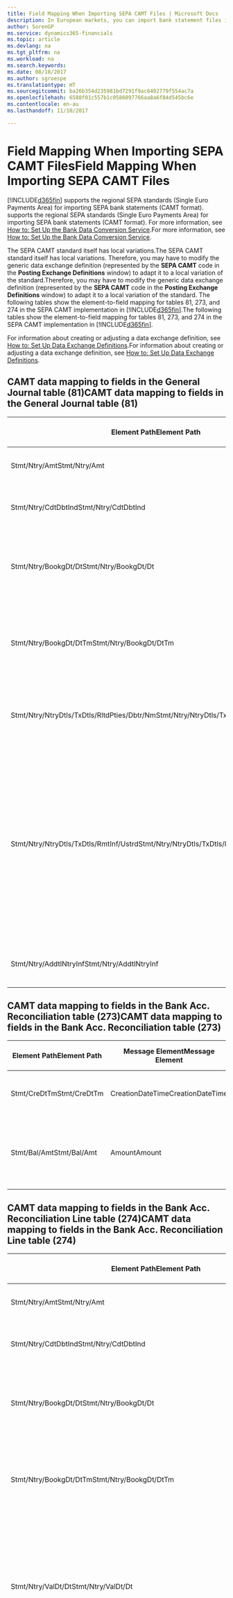 ```yaml
---
title: Field Mapping When Importing SEPA CAMT Files | Microsoft Docs
description: In European markets, you can import bank statement files in the regional SEPA standards (Single Euro Payments Area).
author: SorenGP
ms.service: dynamics365-financials
ms.topic: article
ms.devlang: na
ms.tgt_pltfrm: na
ms.workload: na
ms.search.keywords: 
ms.date: 08/18/2017
ms.author: sgroespe
ms.translationtype: HT
ms.sourcegitcommit: ba26b354d235981bd7291f9ac6402779f554ac7a
ms.openlocfilehash: 6588f01c557b1c0586097766aa8a6f84d545bc6e
ms.contentlocale: en-au
ms.lasthandoff: 11/10/2017

---
```

# <a name="field-mapping-when-importing-sepa-camt-files"></a><span data-ttu-id="fa4c0-103">Field Mapping When Importing SEPA CAMT Files</span><span class="sxs-lookup"><span data-stu-id="fa4c0-103">Field Mapping When Importing SEPA CAMT Files</span></span>
[!INCLUDE[d365fin](includes/d365fin_md.md)]<span data-ttu-id="fa4c0-104"> supports the regional SEPA standards (Single Euro Payments Area) for importing SEPA bank statements (CAMT format).</span><span class="sxs-lookup"><span data-stu-id="fa4c0-104"> supports the regional SEPA standards (Single Euro Payments Area) for importing SEPA bank statements (CAMT format).</span></span> <span data-ttu-id="fa4c0-105">For more information, see [How to: Set Up the Bank Data Conversion Service](bank-how-setup-bank-data-conversion-service.md).</span><span class="sxs-lookup"><span data-stu-id="fa4c0-105">For more information, see [How to: Set Up the Bank Data Conversion Service](bank-how-setup-bank-data-conversion-service.md).</span></span>  

 <span data-ttu-id="fa4c0-106">The SEPA CAMT standard itself has local variations.</span><span class="sxs-lookup"><span data-stu-id="fa4c0-106">The SEPA CAMT standard itself has local variations.</span></span> <span data-ttu-id="fa4c0-107">Therefore, you may have to modify the generic data exchange definition (represented by the **SEPA CAMT** code in the **Posting Exchange Definitions** window) to adapt it to a local variation of the standard.</span><span class="sxs-lookup"><span data-stu-id="fa4c0-107">Therefore, you may have to modify the generic data exchange definition (represented by the **SEPA CAMT** code in the **Posting Exchange Definitions** window) to adapt it to a local variation of the standard.</span></span> <span data-ttu-id="fa4c0-108">The following tables show the element-to-field mapping for tables 81, 273, and 274 in the SEPA CAMT implementation in [!INCLUDE[d365fin](includes/d365fin_md.md)].</span><span class="sxs-lookup"><span data-stu-id="fa4c0-108">The following tables show the element-to-field mapping for tables 81, 273, and 274 in the SEPA CAMT implementation in [!INCLUDE[d365fin](includes/d365fin_md.md)].</span></span>  

 <span data-ttu-id="fa4c0-109">For information about creating or adjusting a data exchange definition, see [How to: Set Up Data Exchange Definitions](across-how-to-set-up-data-exchange-definitions.md).</span><span class="sxs-lookup"><span data-stu-id="fa4c0-109">For information about creating or adjusting a data exchange definition, see [How to: Set Up Data Exchange Definitions](across-how-to-set-up-data-exchange-definitions.md).</span></span>  

## <a name="camt-data-mapping-to-fields-in-the-general-journal-table-81"></a><span data-ttu-id="fa4c0-110">CAMT data mapping to fields in the General Journal table (81)</span><span class="sxs-lookup"><span data-stu-id="fa4c0-110">CAMT data mapping to fields in the General Journal table (81)</span></span>  

|<span data-ttu-id="fa4c0-111">Element Path</span><span class="sxs-lookup"><span data-stu-id="fa4c0-111">Element Path</span></span>|<span data-ttu-id="fa4c0-112">Message Element</span><span class="sxs-lookup"><span data-stu-id="fa4c0-112">Message Element</span></span>|<span data-ttu-id="fa4c0-113">Data Type</span><span class="sxs-lookup"><span data-stu-id="fa4c0-113">Data Type</span></span>|<span data-ttu-id="fa4c0-114">Description</span><span class="sxs-lookup"><span data-stu-id="fa4c0-114">Description</span></span>|<span data-ttu-id="fa4c0-115">Negative-Sign Identifier</span><span class="sxs-lookup"><span data-stu-id="fa4c0-115">Negative-Sign Identifier</span></span>|<span data-ttu-id="fa4c0-116">Field No.</span><span class="sxs-lookup"><span data-stu-id="fa4c0-116">Field No.</span></span>|<span data-ttu-id="fa4c0-117">Field Name</span><span class="sxs-lookup"><span data-stu-id="fa4c0-117">Field Name</span></span>|  
|------------------|---------------------|---------------|-----------------|-------------------------------|---------------|----------------|  
|<span data-ttu-id="fa4c0-118">Stmt/Ntry/Amt</span><span class="sxs-lookup"><span data-stu-id="fa4c0-118">Stmt/Ntry/Amt</span></span>|<span data-ttu-id="fa4c0-119">Amount</span><span class="sxs-lookup"><span data-stu-id="fa4c0-119">Amount</span></span>|<span data-ttu-id="fa4c0-120">Decimal</span><span class="sxs-lookup"><span data-stu-id="fa4c0-120">Decimal</span></span>|<span data-ttu-id="fa4c0-121">The amount of money in the cash entry</span><span class="sxs-lookup"><span data-stu-id="fa4c0-121">The amount of money in the cash entry</span></span>||<span data-ttu-id="fa4c0-122">13</span><span class="sxs-lookup"><span data-stu-id="fa4c0-122">13</span></span>|<span data-ttu-id="fa4c0-123">Amount</span><span class="sxs-lookup"><span data-stu-id="fa4c0-123">Amount</span></span>|  
|<span data-ttu-id="fa4c0-124">Stmt/Ntry/CdtDbtInd</span><span class="sxs-lookup"><span data-stu-id="fa4c0-124">Stmt/Ntry/CdtDbtInd</span></span>|<span data-ttu-id="fa4c0-125">CreditDebitIndicator</span><span class="sxs-lookup"><span data-stu-id="fa4c0-125">CreditDebitIndicator</span></span>|<span data-ttu-id="fa4c0-126">Text</span><span class="sxs-lookup"><span data-stu-id="fa4c0-126">Text</span></span>|<span data-ttu-id="fa4c0-127">Indicates whether the entry is a credit or a debit entry</span><span class="sxs-lookup"><span data-stu-id="fa4c0-127">Indicates whether the entry is a credit or a debit entry</span></span>|<span data-ttu-id="fa4c0-128">DBIT</span><span class="sxs-lookup"><span data-stu-id="fa4c0-128">DBIT</span></span>|<span data-ttu-id="fa4c0-129">13</span><span class="sxs-lookup"><span data-stu-id="fa4c0-129">13</span></span>|<span data-ttu-id="fa4c0-130">Amount</span><span class="sxs-lookup"><span data-stu-id="fa4c0-130">Amount</span></span>|  
|<span data-ttu-id="fa4c0-131">Stmt/Ntry/BookgDt/Dt</span><span class="sxs-lookup"><span data-stu-id="fa4c0-131">Stmt/Ntry/BookgDt/Dt</span></span>|<span data-ttu-id="fa4c0-132">Date</span><span class="sxs-lookup"><span data-stu-id="fa4c0-132">Date</span></span>|<span data-ttu-id="fa4c0-133">Date</span><span class="sxs-lookup"><span data-stu-id="fa4c0-133">Date</span></span>|<span data-ttu-id="fa4c0-134">The date when an entry is posted to an account on the account servicer's books</span><span class="sxs-lookup"><span data-stu-id="fa4c0-134">The date when an entry is posted to an account on the account servicer's books</span></span>||<span data-ttu-id="fa4c0-135">5</span><span class="sxs-lookup"><span data-stu-id="fa4c0-135">5</span></span>|<span data-ttu-id="fa4c0-136">Posting Date</span><span class="sxs-lookup"><span data-stu-id="fa4c0-136">Posting Date</span></span>|  
|<span data-ttu-id="fa4c0-137">Stmt/Ntry/BookgDt/DtTm</span><span class="sxs-lookup"><span data-stu-id="fa4c0-137">Stmt/Ntry/BookgDt/DtTm</span></span>|<span data-ttu-id="fa4c0-138">DateTime</span><span class="sxs-lookup"><span data-stu-id="fa4c0-138">DateTime</span></span>|<span data-ttu-id="fa4c0-139">DateTime</span><span class="sxs-lookup"><span data-stu-id="fa4c0-139">DateTime</span></span>|<span data-ttu-id="fa4c0-140">The date and time when an entry is posted to an account on the account servicer's books</span><span class="sxs-lookup"><span data-stu-id="fa4c0-140">The date and time when an entry is posted to an account on the account servicer's books</span></span>||<span data-ttu-id="fa4c0-141">5</span><span class="sxs-lookup"><span data-stu-id="fa4c0-141">5</span></span>|<span data-ttu-id="fa4c0-142">Posting Date</span><span class="sxs-lookup"><span data-stu-id="fa4c0-142">Posting Date</span></span>|  
|<span data-ttu-id="fa4c0-143">Stmt/Ntry/NtryDtls/TxDtls/RltdPties/Dbtr/Nm</span><span class="sxs-lookup"><span data-stu-id="fa4c0-143">Stmt/Ntry/NtryDtls/TxDtls/RltdPties/Dbtr/Nm</span></span>|<span data-ttu-id="fa4c0-144">Name</span><span class="sxs-lookup"><span data-stu-id="fa4c0-144">Name</span></span>|<span data-ttu-id="fa4c0-145">Text</span><span class="sxs-lookup"><span data-stu-id="fa4c0-145">Text</span></span>|<span data-ttu-id="fa4c0-146">The name of the party that owes an amount of money to the (ultimate) creditor</span><span class="sxs-lookup"><span data-stu-id="fa4c0-146">The name of the party that owes an amount of money to the (ultimate) creditor</span></span>||<span data-ttu-id="fa4c0-147">1221</span><span class="sxs-lookup"><span data-stu-id="fa4c0-147">1221</span></span>|<span data-ttu-id="fa4c0-148">Payer Information</span><span class="sxs-lookup"><span data-stu-id="fa4c0-148">Payer Information</span></span>|  
|<span data-ttu-id="fa4c0-149">Stmt/Ntry/NtryDtls/TxDtls/RmtInf/Ustrd</span><span class="sxs-lookup"><span data-stu-id="fa4c0-149">Stmt/Ntry/NtryDtls/TxDtls/RmtInf/Ustrd</span></span>|<span data-ttu-id="fa4c0-150">Unstructured</span><span class="sxs-lookup"><span data-stu-id="fa4c0-150">Unstructured</span></span>|<span data-ttu-id="fa4c0-151">Text</span><span class="sxs-lookup"><span data-stu-id="fa4c0-151">Text</span></span>|<span data-ttu-id="fa4c0-152">Information supplied to enable the matching/reconciliation of an entry with the items that the payment is intended to settle, such as commercial invoices in an accounts-receivable system, in an unstructured form</span><span class="sxs-lookup"><span data-stu-id="fa4c0-152">Information supplied to enable the matching/reconciliation of an entry with the items that the payment is intended to settle, such as commercial invoices in an accounts-receivable system, in an unstructured form</span></span>||<span data-ttu-id="fa4c0-153">8</span><span class="sxs-lookup"><span data-stu-id="fa4c0-153">8</span></span>|<span data-ttu-id="fa4c0-154">Description</span><span class="sxs-lookup"><span data-stu-id="fa4c0-154">Description</span></span>|  
|<span data-ttu-id="fa4c0-155">Stmt/Ntry/AddtlNtryInf</span><span class="sxs-lookup"><span data-stu-id="fa4c0-155">Stmt/Ntry/AddtlNtryInf</span></span>|<span data-ttu-id="fa4c0-156">AdditionalEntryInformation</span><span class="sxs-lookup"><span data-stu-id="fa4c0-156">AdditionalEntryInformation</span></span>|<span data-ttu-id="fa4c0-157">Text</span><span class="sxs-lookup"><span data-stu-id="fa4c0-157">Text</span></span>|<span data-ttu-id="fa4c0-158">Additional information about the entry</span><span class="sxs-lookup"><span data-stu-id="fa4c0-158">Additional information about the entry</span></span>||<span data-ttu-id="fa4c0-159">1222</span><span class="sxs-lookup"><span data-stu-id="fa4c0-159">1222</span></span>|<span data-ttu-id="fa4c0-160">Transaction Information</span><span class="sxs-lookup"><span data-stu-id="fa4c0-160">Transaction Information</span></span>|  

## <a name="camt-data-mapping-to-fields-in-the-bank-acc-reconciliation-table-273"></a><span data-ttu-id="fa4c0-161">CAMT data mapping to fields in the Bank Acc. Reconciliation table (273)</span><span class="sxs-lookup"><span data-stu-id="fa4c0-161">CAMT data mapping to fields in the Bank Acc. Reconciliation table (273)</span></span>  

|<span data-ttu-id="fa4c0-162">Element Path</span><span class="sxs-lookup"><span data-stu-id="fa4c0-162">Element Path</span></span>|<span data-ttu-id="fa4c0-163">Message Element</span><span class="sxs-lookup"><span data-stu-id="fa4c0-163">Message Element</span></span>|<span data-ttu-id="fa4c0-164">Data Type</span><span class="sxs-lookup"><span data-stu-id="fa4c0-164">Data Type</span></span>|<span data-ttu-id="fa4c0-165">Description</span><span class="sxs-lookup"><span data-stu-id="fa4c0-165">Description</span></span>|<span data-ttu-id="fa4c0-166">Negative-Sign Identifier</span><span class="sxs-lookup"><span data-stu-id="fa4c0-166">Negative-Sign Identifier</span></span>|<span data-ttu-id="fa4c0-167">Field No.</span><span class="sxs-lookup"><span data-stu-id="fa4c0-167">Field No.</span></span>|<span data-ttu-id="fa4c0-168">Field Name</span><span class="sxs-lookup"><span data-stu-id="fa4c0-168">Field Name</span></span>|  
|------------------|---------------------|---------------|-----------------|-------------------------------|---------------|----------------|  
|<span data-ttu-id="fa4c0-169">Stmt/CreDtTm</span><span class="sxs-lookup"><span data-stu-id="fa4c0-169">Stmt/CreDtTm</span></span>|<span data-ttu-id="fa4c0-170">CreationDateTime</span><span class="sxs-lookup"><span data-stu-id="fa4c0-170">CreationDateTime</span></span>|<span data-ttu-id="fa4c0-171">Date</span><span class="sxs-lookup"><span data-stu-id="fa4c0-171">Date</span></span>|<span data-ttu-id="fa4c0-172">The date and time when the message was created</span><span class="sxs-lookup"><span data-stu-id="fa4c0-172">The date and time when the message was created</span></span>||<span data-ttu-id="fa4c0-173">3</span><span class="sxs-lookup"><span data-stu-id="fa4c0-173">3</span></span>|<span data-ttu-id="fa4c0-174">Statement Date</span><span class="sxs-lookup"><span data-stu-id="fa4c0-174">Statement Date</span></span>|  
|<span data-ttu-id="fa4c0-175">Stmt/Bal/Amt</span><span class="sxs-lookup"><span data-stu-id="fa4c0-175">Stmt/Bal/Amt</span></span>|<span data-ttu-id="fa4c0-176">Amount</span><span class="sxs-lookup"><span data-stu-id="fa4c0-176">Amount</span></span>|<span data-ttu-id="fa4c0-177">Decimal</span><span class="sxs-lookup"><span data-stu-id="fa4c0-177">Decimal</span></span>|<span data-ttu-id="fa4c0-178">The amount resulting from the netted amounts for all debit and credit entries</span><span class="sxs-lookup"><span data-stu-id="fa4c0-178">The amount resulting from the netted amounts for all debit and credit entries</span></span>||<span data-ttu-id="fa4c0-179">4</span><span class="sxs-lookup"><span data-stu-id="fa4c0-179">4</span></span>|<span data-ttu-id="fa4c0-180">Statement Ending Balance</span><span class="sxs-lookup"><span data-stu-id="fa4c0-180">Statement Ending Balance</span></span>|  

## <a name="camt-data-mapping-to-fields-in-the-bank-acc-reconciliation-line-table-274"></a><span data-ttu-id="fa4c0-181">CAMT data mapping to fields in the Bank Acc. Reconciliation Line table (274)</span><span class="sxs-lookup"><span data-stu-id="fa4c0-181">CAMT data mapping to fields in the Bank Acc. Reconciliation Line table (274)</span></span>  

|<span data-ttu-id="fa4c0-182">Element Path</span><span class="sxs-lookup"><span data-stu-id="fa4c0-182">Element Path</span></span>|<span data-ttu-id="fa4c0-183">Message Element</span><span class="sxs-lookup"><span data-stu-id="fa4c0-183">Message Element</span></span>|<span data-ttu-id="fa4c0-184">Data Type</span><span class="sxs-lookup"><span data-stu-id="fa4c0-184">Data Type</span></span>|<span data-ttu-id="fa4c0-185">Description</span><span class="sxs-lookup"><span data-stu-id="fa4c0-185">Description</span></span>|<span data-ttu-id="fa4c0-186">Negative-Sign Identifier</span><span class="sxs-lookup"><span data-stu-id="fa4c0-186">Negative-Sign Identifier</span></span>|<span data-ttu-id="fa4c0-187">Field No.</span><span class="sxs-lookup"><span data-stu-id="fa4c0-187">Field No.</span></span>|<span data-ttu-id="fa4c0-188">Field Name</span><span class="sxs-lookup"><span data-stu-id="fa4c0-188">Field Name</span></span>|  
|------------------|---------------------|---------------|-----------------|-------------------------------|---------------|----------------|  
|<span data-ttu-id="fa4c0-189">Stmt/Ntry/Amt</span><span class="sxs-lookup"><span data-stu-id="fa4c0-189">Stmt/Ntry/Amt</span></span>|<span data-ttu-id="fa4c0-190">Amount</span><span class="sxs-lookup"><span data-stu-id="fa4c0-190">Amount</span></span>|<span data-ttu-id="fa4c0-191">Decimal</span><span class="sxs-lookup"><span data-stu-id="fa4c0-191">Decimal</span></span>|<span data-ttu-id="fa4c0-192">The amount of money in the cash entry</span><span class="sxs-lookup"><span data-stu-id="fa4c0-192">The amount of money in the cash entry</span></span>||<span data-ttu-id="fa4c0-193">7</span><span class="sxs-lookup"><span data-stu-id="fa4c0-193">7</span></span>|<span data-ttu-id="fa4c0-194">Statement Amount</span><span class="sxs-lookup"><span data-stu-id="fa4c0-194">Statement Amount</span></span>|  
|<span data-ttu-id="fa4c0-195">Stmt/Ntry/CdtDbtInd</span><span class="sxs-lookup"><span data-stu-id="fa4c0-195">Stmt/Ntry/CdtDbtInd</span></span>|<span data-ttu-id="fa4c0-196">CreditDebitIndicator</span><span class="sxs-lookup"><span data-stu-id="fa4c0-196">CreditDebitIndicator</span></span>|<span data-ttu-id="fa4c0-197">Text</span><span class="sxs-lookup"><span data-stu-id="fa4c0-197">Text</span></span>|<span data-ttu-id="fa4c0-198">Indicates whether the entry is a credit or a debit entry</span><span class="sxs-lookup"><span data-stu-id="fa4c0-198">Indicates whether the entry is a credit or a debit entry</span></span>|<span data-ttu-id="fa4c0-199">DBIT</span><span class="sxs-lookup"><span data-stu-id="fa4c0-199">DBIT</span></span>|<span data-ttu-id="fa4c0-200">7</span><span class="sxs-lookup"><span data-stu-id="fa4c0-200">7</span></span>|<span data-ttu-id="fa4c0-201">Statement Amount</span><span class="sxs-lookup"><span data-stu-id="fa4c0-201">Statement Amount</span></span>|  
|<span data-ttu-id="fa4c0-202">Stmt/Ntry/BookgDt/Dt</span><span class="sxs-lookup"><span data-stu-id="fa4c0-202">Stmt/Ntry/BookgDt/Dt</span></span>|<span data-ttu-id="fa4c0-203">Date</span><span class="sxs-lookup"><span data-stu-id="fa4c0-203">Date</span></span>|<span data-ttu-id="fa4c0-204">Date</span><span class="sxs-lookup"><span data-stu-id="fa4c0-204">Date</span></span>|<span data-ttu-id="fa4c0-205">The date when an entry is posted to an account on the account servicer's books</span><span class="sxs-lookup"><span data-stu-id="fa4c0-205">The date when an entry is posted to an account on the account servicer's books</span></span>||<span data-ttu-id="fa4c0-206">5</span><span class="sxs-lookup"><span data-stu-id="fa4c0-206">5</span></span>|<span data-ttu-id="fa4c0-207">Transaction Date</span><span class="sxs-lookup"><span data-stu-id="fa4c0-207">Transaction Date</span></span>|  
|<span data-ttu-id="fa4c0-208">Stmt/Ntry/BookgDt/DtTm</span><span class="sxs-lookup"><span data-stu-id="fa4c0-208">Stmt/Ntry/BookgDt/DtTm</span></span>|<span data-ttu-id="fa4c0-209">DateTime</span><span class="sxs-lookup"><span data-stu-id="fa4c0-209">DateTime</span></span>|<span data-ttu-id="fa4c0-210">DateTime</span><span class="sxs-lookup"><span data-stu-id="fa4c0-210">DateTime</span></span>|<span data-ttu-id="fa4c0-211">The date and time when an entry is posted to an account on the account servicer's books</span><span class="sxs-lookup"><span data-stu-id="fa4c0-211">The date and time when an entry is posted to an account on the account servicer's books</span></span>||<span data-ttu-id="fa4c0-212">5</span><span class="sxs-lookup"><span data-stu-id="fa4c0-212">5</span></span>|<span data-ttu-id="fa4c0-213">Transaction Date</span><span class="sxs-lookup"><span data-stu-id="fa4c0-213">Transaction Date</span></span>|  
|<span data-ttu-id="fa4c0-214">Stmt/Ntry/ValDt/Dt</span><span class="sxs-lookup"><span data-stu-id="fa4c0-214">Stmt/Ntry/ValDt/Dt</span></span>|<span data-ttu-id="fa4c0-215">Date</span><span class="sxs-lookup"><span data-stu-id="fa4c0-215">Date</span></span>|<span data-ttu-id="fa4c0-216">Date</span><span class="sxs-lookup"><span data-stu-id="fa4c0-216">Date</span></span>|<span data-ttu-id="fa4c0-217">The date when assets become available to the account owner in case of a credit entry, or cease to be available to the account owner in case of a debit entry</span><span class="sxs-lookup"><span data-stu-id="fa4c0-217">The date when assets become available to the account owner in case of a credit entry, or cease to be available to the account owner in case of a debit entry</span></span>||<span data-ttu-id="fa4c0-218">12</span><span class="sxs-lookup"><span data-stu-id="fa4c0-218">12</span></span>|<span data-ttu-id="fa4c0-219">Value Date</span><span class="sxs-lookup"><span data-stu-id="fa4c0-219">Value Date</span></span>|  
|<span data-ttu-id="fa4c0-220">Stmt/Ntry/ValDt/DtTm</span><span class="sxs-lookup"><span data-stu-id="fa4c0-220">Stmt/Ntry/ValDt/DtTm</span></span>|<span data-ttu-id="fa4c0-221">DateTime</span><span class="sxs-lookup"><span data-stu-id="fa4c0-221">DateTime</span></span>|<span data-ttu-id="fa4c0-222">DateTime</span><span class="sxs-lookup"><span data-stu-id="fa4c0-222">DateTime</span></span>|<span data-ttu-id="fa4c0-223">The date and time when assets become available to the account owner in case of a credit entry, or cease to be available to the account owner in case of a debit entry</span><span class="sxs-lookup"><span data-stu-id="fa4c0-223">The date and time when assets become available to the account owner in case of a credit entry, or cease to be available to the account owner in case of a debit entry</span></span>||<span data-ttu-id="fa4c0-224">12</span><span class="sxs-lookup"><span data-stu-id="fa4c0-224">12</span></span>|<span data-ttu-id="fa4c0-225">Value Date</span><span class="sxs-lookup"><span data-stu-id="fa4c0-225">Value Date</span></span>|  
|<span data-ttu-id="fa4c0-226">Stmt/Ntry/NtryDtls/TxDtls/RltdPties/Dbtr/Nm</span><span class="sxs-lookup"><span data-stu-id="fa4c0-226">Stmt/Ntry/NtryDtls/TxDtls/RltdPties/Dbtr/Nm</span></span>|<span data-ttu-id="fa4c0-227">Name</span><span class="sxs-lookup"><span data-stu-id="fa4c0-227">Name</span></span>|<span data-ttu-id="fa4c0-228">Text</span><span class="sxs-lookup"><span data-stu-id="fa4c0-228">Text</span></span>|<span data-ttu-id="fa4c0-229">The name of the party that owes an amount of money to the (ultimate) creditor</span><span class="sxs-lookup"><span data-stu-id="fa4c0-229">The name of the party that owes an amount of money to the (ultimate) creditor</span></span>||<span data-ttu-id="fa4c0-230">15</span><span class="sxs-lookup"><span data-stu-id="fa4c0-230">15</span></span>|<span data-ttu-id="fa4c0-231">Payer Information</span><span class="sxs-lookup"><span data-stu-id="fa4c0-231">Payer Information</span></span>|  
|<span data-ttu-id="fa4c0-232">Stmt/Ntry/NtryDtls/TxDtls/RmtInf/Ustrd</span><span class="sxs-lookup"><span data-stu-id="fa4c0-232">Stmt/Ntry/NtryDtls/TxDtls/RmtInf/Ustrd</span></span>|<span data-ttu-id="fa4c0-233">Unstructured</span><span class="sxs-lookup"><span data-stu-id="fa4c0-233">Unstructured</span></span>|<span data-ttu-id="fa4c0-234">Text</span><span class="sxs-lookup"><span data-stu-id="fa4c0-234">Text</span></span>|<span data-ttu-id="fa4c0-235">Information supplied to enable the matching/reconciliation of an entry with the items that the payment is intended to settle, such as commercial invoices in an accounts-receivable system, in an unstructured form</span><span class="sxs-lookup"><span data-stu-id="fa4c0-235">Information supplied to enable the matching/reconciliation of an entry with the items that the payment is intended to settle, such as commercial invoices in an accounts-receivable system, in an unstructured form</span></span>||<span data-ttu-id="fa4c0-236">6</span><span class="sxs-lookup"><span data-stu-id="fa4c0-236">6</span></span>|<span data-ttu-id="fa4c0-237">Description</span><span class="sxs-lookup"><span data-stu-id="fa4c0-237">Description</span></span>|  
|<span data-ttu-id="fa4c0-238">Stmt/Ntry/AddtlNtryInf</span><span class="sxs-lookup"><span data-stu-id="fa4c0-238">Stmt/Ntry/AddtlNtryInf</span></span>|<span data-ttu-id="fa4c0-239">AdditionalEntryInformation</span><span class="sxs-lookup"><span data-stu-id="fa4c0-239">AdditionalEntryInformation</span></span>|<span data-ttu-id="fa4c0-240">Text</span><span class="sxs-lookup"><span data-stu-id="fa4c0-240">Text</span></span>|<span data-ttu-id="fa4c0-241">Additional information about the entry</span><span class="sxs-lookup"><span data-stu-id="fa4c0-241">Additional information about the entry</span></span>||<span data-ttu-id="fa4c0-242">16</span><span class="sxs-lookup"><span data-stu-id="fa4c0-242">16</span></span>|<span data-ttu-id="fa4c0-243">Transaction Information</span><span class="sxs-lookup"><span data-stu-id="fa4c0-243">Transaction Information</span></span>|  

 <span data-ttu-id="fa4c0-244">Elements in the **Ntry** node that are imported into [!INCLUDE[d365fin](includes/d365fin_md.md)] but not mapped to any fields are stored in the **Posting Exch. Column Def** table.</span><span class="sxs-lookup"><span data-stu-id="fa4c0-244">Elements in the **Ntry** node that are imported into [!INCLUDE[d365fin](includes/d365fin_md.md)] but not mapped to any fields are stored in the **Posting Exch. Column Def** table.</span></span> <span data-ttu-id="fa4c0-245">Users can view these elements from the **Payment Reconciliation Journal**, **Payment Application**, and **Bank Acc. Reconciliation** windows by choosing the **Bank Statement Line Details** action.</span><span class="sxs-lookup"><span data-stu-id="fa4c0-245">Users can view these elements from the **Payment Reconciliation Journal**, **Payment Application**, and **Bank Acc. Reconciliation** windows by choosing the **Bank Statement Line Details** action.</span></span> <span data-ttu-id="fa4c0-246">For more information, see [How to: Reconcile Payments Using Automatic Application](receivables-how-reconcile-payments-auto-application.md).</span><span class="sxs-lookup"><span data-stu-id="fa4c0-246">For more information, see [How to: Reconcile Payments Using Automatic Application](receivables-how-reconcile-payments-auto-application.md).</span></span>  
## <a name="see-also"></a><span data-ttu-id="fa4c0-247">See Also</span><span class="sxs-lookup"><span data-stu-id="fa4c0-247">See Also</span></span>  
[<span data-ttu-id="fa4c0-248">Setting Up Data Exchange</span><span class="sxs-lookup"><span data-stu-id="fa4c0-248">Setting Up Data Exchange</span></span>](across-set-up-data-exchange.md)  
[<span data-ttu-id="fa4c0-249">Exchanging Data Electronically</span><span class="sxs-lookup"><span data-stu-id="fa4c0-249">Exchanging Data Electronically</span></span>](across-data-exchange.md)  
<span data-ttu-id="fa4c0-250">[How to: Set Up the Bank Data Conversion Service](bank-how-setup-bank-data-conversion-service.md) </span><span class="sxs-lookup"><span data-stu-id="fa4c0-250">[How to: Set Up the Bank Data Conversion Service](bank-how-setup-bank-data-conversion-service.md) </span></span>  
[<span data-ttu-id="fa4c0-251">How to: Use XML Schemas to Prepare Data Exchange Definitions</span><span class="sxs-lookup"><span data-stu-id="fa4c0-251">How to: Use XML Schemas to Prepare Data Exchange Definitions</span></span>](across-how-to-use-xml-schemas-to-prepare-data-exchange-definitions.md)  
[<span data-ttu-id="fa4c0-252">How to: Reconcile Payments Using Automatic Application</span><span class="sxs-lookup"><span data-stu-id="fa4c0-252">How to: Reconcile Payments Using Automatic Application</span></span>](receivables-how-reconcile-payments-auto-application.md)  

